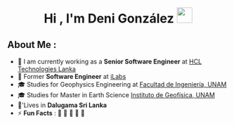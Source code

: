<h1 align="center"><b>Hi , I'm Deni González </b><img src="https://media.giphy.com/media/hvRJCLFzcasrR4ia7z/giphy.gif" width="35"></h1>

## About Me :

- 🏢 I am currently working as a **Senior Software Engineer** at [HCL Technologies Lanka](https://hclsrilanka.com/contact-us/)
- 🏢 Former **Software Engineer** at [iLabs](https://www.ilabs.lk/)
- 🎓 Studies for Geophysics Engineering at [Facultad de Ingeniería, UNAM](https://www.ingenieria.unam.mx/)
- 🎓 Studies for Master in Earth Science [Instituto de Geofísica, UNAM](https://www.geofisica.unam.mx/)
- 🏡'Lives in **Dalugama Sri Lanka**
- ⚡ **Fun Facts** : 🍕 🏉 🏏 🎥 🚞

<br>
